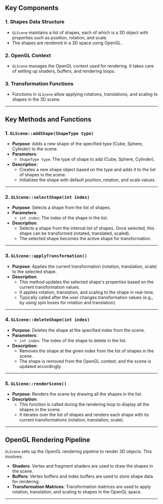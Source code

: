 
## Key Components

### 1. **Shapes Data Structure**
   - `GLScene` maintains a list of shapes, each of which is a 3D object with properties such as position, rotation, and scale.
   - The shapes are rendered in a 3D space using OpenGL.

### 2. **OpenGL Context**
   - `GLScene` manages the OpenGL context used for rendering. It takes care of setting up shaders, buffers, and rendering loops.

### 3. **Transformation Functions**
   - Functions in `GLScene` allow applying rotations, translations, and scaling to shapes in the 3D scene.

---

## Key Methods and Functions

### 1. **`GLScene::addShape(ShapeType type)`**

   - **Purpose**: Adds a new shape of the specified type (Cube, Sphere, Cylinder) to the scene.
   - **Parameters**:
     - `ShapeType type`: The type of shape to add (Cube, Sphere, Cylinder).
   - **Description**:
     - Creates a new shape object based on the type and adds it to the list of shapes in the scene.
     - Initializes the shape with default position, rotation, and scale values.


---

### 2. **`GLScene::selectShape(int index)`**

   - **Purpose**: Selects a shape from the list of shapes.
   - **Parameters**:
     - `int index`: The index of the shape in the list.
   - **Description**:
     - Selects a shape from the internal list of shapes. Once selected, this shape can be transformed (rotated, translated, scaled).
     - The selected shape becomes the active shape for transformation.

---

### 3. **`GLScene::applyTransformation()`**

   - **Purpose**: Applies the current transformation (rotation, translation, scale) to the selected shape.
   - **Description**:
     - This method updates the selected shape's properties based on the current transformation values.
     - It applies rotation, translation, and scaling to the shape in real-time.
     - Typically called after the user changes transformation values (e.g., by using spin boxes for rotation and translation).

---

### 4. **`GLScene::deleteShape(int index)`**

   - **Purpose**: Deletes the shape at the specified index from the scene.
   - **Parameters**:
     - `int index`: The index of the shape to delete in the list.
   - **Description**:
     - Removes the shape at the given index from the list of shapes in the scene.
     - The shape is removed from the OpenGL context, and the scene is updated accordingly.

---

### 5. **`GLScene::renderScene()`**

   - **Purpose**: Renders the scene by drawing all the shapes in the list.
   - **Description**:
     - This function is called during the rendering loop to display all the shapes in the scene.
     - It iterates over the list of shapes and renders each shape with its current transformations (rotation, translation, scale).
---

## OpenGL Rendering Pipeline

`GLScene` sets up the OpenGL rendering pipeline to render 3D objects. This involves:

- **Shaders**: Vertex and fragment shaders are used to draw the shapes in the scene.
- **Buffers**: Vertex buffers and index buffers are used to store shape data for rendering.
- **Transformation Matrices**: Transformation matrices are used to apply rotation, translation, and scaling to shapes in the OpenGL space.

---
